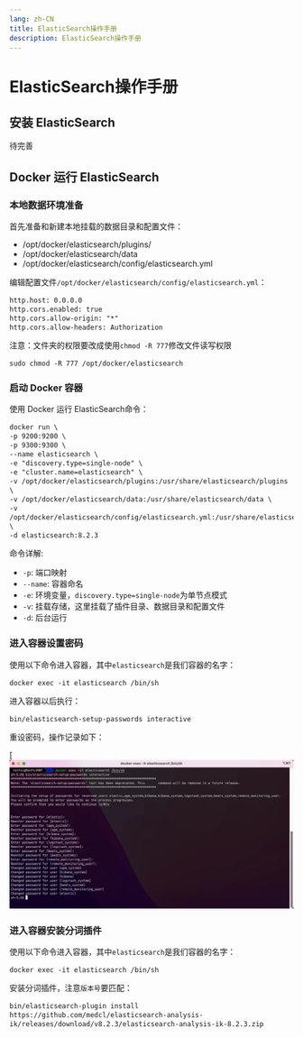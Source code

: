 ```yaml
---
lang: zh-CN
title: ElasticSearch操作手册
description: ElasticSearch操作手册
---
```


# ElasticSearch操作手册

## 安装 ElasticSearch

待完善

## Docker 运行 ElasticSearch

### 本地数据环境准备

首先准备和新建本地挂载的数据目录和配置文件：

* /opt/docker/elasticsearch/plugins/
* /opt/docker/elasticsearch/data
* /opt/docker/elasticsearch/config/elasticsearch.yml

编辑配置文件`/opt/docker/elasticsearch/config/elasticsearch.yml`：

```text
http.host: 0.0.0.0
http.cors.enabled: true
http.cors.allow-origin: "*"
http.cors.allow-headers: Authorization
```

注意：文件夹的权限要改成使用`chmod -R 777`修改文件读写权限

```shell
sudo chmod -R 777 /opt/docker/elasticsearch
```

### 启动 Docker 容器

使用 Docker 运行 ElasticSearch命令：

```shell
docker run \
-p 9200:9200 \
-p 9300:9300 \
--name elasticsearch \
-e "discovery.type=single-node" \
-e "cluster.name=elasticsearch" \
-v /opt/docker/elasticsearch/plugins:/usr/share/elasticsearch/plugins \
-v /opt/docker/elasticsearch/data:/usr/share/elasticsearch/data \
-v /opt/docker/elasticsearch/config/elasticsearch.yml:/usr/share/elasticsearch/config/elasticsearch.yml \
-d elasticsearch:8.2.3
```

命令详解:

* `-p`: 端口映射
* `--name`: 容器命名
* `-e`: 环境变量，`discovery.type=single-node`为单节点模式
* `-v`: 挂载存储，这里挂载了插件目录、数据目录和配置文件
* `-d`: 后台运行

### 进入容器设置密码

使用以下命令进入容器，其中`elasticsearch`是我们容器的名字：

```shell
docker exec -it elasticsearch /bin/sh
```

进入容器以后执行：

```shell
bin/elasticsearch-setup-passwords interactive
```

重设密码，操作记录如下：

[![elasticsearch-setup-passwords interactive](/image/docs/20220704145802.webp)

### 进入容器安装分词插件

使用以下命令进入容器，其中`elasticsearch`是我们容器的名字：

```shell
docker exec -it elasticsearch /bin/sh
```

安装分词插件，注意`版本号`要匹配：

```shell
bin/elasticsearch-plugin install https://github.com/medcl/elasticsearch-analysis-ik/releases/download/v8.2.3/elasticsearch-analysis-ik-8.2.3.zip
```
